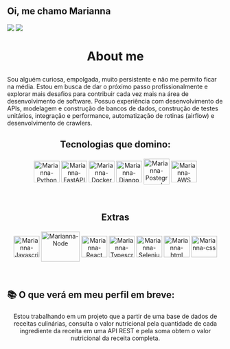 

## Oi, me chamo Marianna <!--<img src="https://media.giphy.com/media/hvRJCLFzcasrR4ia7z/giphy.gif" width="10px">-->
  <a href = "mailto:marianna.baldez@gmail.com"><img src="https://img.shields.io/badge/-Gmail-%23333?style=for-the-badge&logo=gmail&logoColor=white" target="_blank"></a>
  <a href="https://www.linkedin.com/in/marianna-baldez-gomes-90b409191/" target="_blank"><img src="https://img.shields.io/badge/-LinkedIn-%230077B5?style=for-the-badge&logo=linkedin&logoColor=white" target="_blank"></a>

# <p align=center>  About me 
  <a>Sou alguém curiosa, empolgada, muito persistente e não me permito ficar na média. Estou em busca de dar o próximo passo profissionalmente e explorar mais desafios para contribuir cada vez mais na área de desenvolvimento de software.
  Possuo experiência com desenvolvimento de APIs, modelagem e construção de bancos de dados, construção de testes unitários, integração e performance, automatização de rotinas (airflow) e desenvolvimento de crawlers.</a>

 
  ## <p align=center> Tecnologias que domino:

  <div style="display: inline_block" align=center>
  <img align="center" alt="Marianna-Python" height="50" width="60" src="https://cdn.jsdelivr.net/gh/devicons/devicon/icons/python/python-original.svg"/>
  <img align="center" alt="Marianna-FastAPI" height="50" width="60" src="https://cdn.jsdelivr.net/gh/devicons/devicon/icons/fastapi/fastapi-original.svg"/>
  <img align="center" alt="Marianna-Docker" height="50" width="60" src="https://cdn.jsdelivr.net/gh/devicons/devicon/icons/docker/docker-plain-wordmark.svg"/>
  <img align="center" alt="Marianna-Django" height="50" width="60"src="https://cdn.jsdelivr.net/gh/devicons/devicon/icons/django/django-plain.svg"/>
  <img align="center" alt="Marianna-Postegresql" width="60" src="https://cdn.jsdelivr.net/gh/devicons/devicon/icons/postgresql/postgresql-plain-wordmark.svg"/>
  <img align="center" alt="Marianna-AWS" height="50" width="60"src="https://cdn.jsdelivr.net/gh/devicons/devicon/icons/amazonwebservices/amazonwebservices-plain-wordmark.svg"/>


  </div>
   <br> <br>
   
   ## <p align=center> Extras

  <div style="display: inline_block" align=center>
    <img align="center" alt="Marianna-Javascript" height="50" width="60" src="https://cdn.jsdelivr.net/gh/devicons/devicon/icons/javascript/javascript-original.svg"/>
    <img align="center" alt="Marianna-Node" height="70" width="90" src="https://cdn.jsdelivr.net/gh/devicons/devicon/icons/nodejs/nodejs-original-wordmark.svg"/>
    <img align="center" alt="Marianna-React" height="50" width="60" src="https://cdn.jsdelivr.net/gh/devicons/devicon/icons/react/react-original-wordmark.svg"/>
    <img align="center" alt="Marianna-Typescript" height="50" width="60" src="https://cdn.jsdelivr.net/gh/devicons/devicon/icons/typescript/typescript-original.svg"/>
    <img align="center" alt="Marianna-Selenium" height="50" width="60" src="https://cdn.jsdelivr.net/gh/devicons/devicon/icons/selenium/selenium-original.svg"/>
    <img align="center" alt="Marianna-html" height="50" width="60" src="https://cdn.jsdelivr.net/gh/devicons/devicon/icons/html5/html5-original-wordmark.svg"/>
    <img align="center" alt="Marianna-css" height="50" width="60" src="https://cdn.jsdelivr.net/gh/devicons/devicon/icons/css3/css3-original-wordmark.svg"/>
 </div>
 <br> <br>

<!--![Snake animation](https://github.com/mariannabaldez/mriannabaldez/blob/output/github-contribution-grid-snake.svg)-->


  ## <p> 📚 O que verá em meu perfil em breve:
  
  <div style="display: inline_block" align=center>
    <p> Estou trabalhando em um projeto que a partir de uma base de dados de receitas culinárias, consulta o valor nutricional pela quantidade de cada ingrediente da receita em uma API REST e pela soma obtem o valor nutricional da receita completa.
